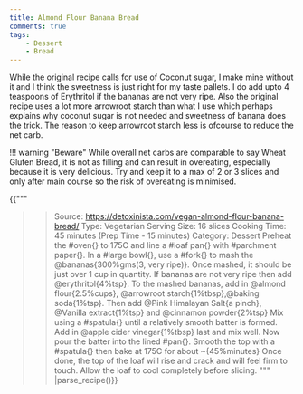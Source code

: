 ```yaml
---
title: Almond Flour Banana Bread
comments: true
tags:
    - Dessert
    - Bread
---
```


While the original recipe calls for use of Coconut sugar, I make mine without it and I think the sweetness is just right for my taste pallets. I do add upto 4 teaspoons of Erythritol if the bananas are not very ripe. Also the original recipe uses a lot more arrowroot starch than what I use which perhaps explains why coconut sugar is not needed and sweetness of banana does the trick. The reason to keep arrowroot starch less is ofcourse to reduce the net carb.

!!! warning "Beware"
    While overall net carbs are comparable to say Wheat Gluten Bread, it is not as filling and can result in overeating, especially because it is very delicious. Try and keep it to a max of 2 or 3 slices and only after main course so the risk of overeating is minimised.

{{"""
>> Source: https://detoxinista.com/vegan-almond-flour-banana-bread/
>> Type: Vegetarian
>> Serving Size: 16 slices
>> Cooking Time: 45 minutes (Prep Time - 15 minutes)
>> Category: Dessert
Preheat the #oven{} to 175C and line a #loaf pan{} with #parchment paper{}. 
In a #large bowl{}, use a #fork{} to mash the @bananas{300%gms(3, very ripe)}.
Once mashed, it should be just over 1 cup in quantity.
If bananas are not very ripe then add @erythritol{4%tsp}.
To the mashed bananas, add in @almond flour{2.5%cups}, @arrowroot starch{1%tbsp},@baking soda{1%tsp}.
Then add @Pink Himalayan Salt{a pinch}, @Vanilla extract{1%tsp} and @cinnamon powder{2%tsp}
Mix using a #spatula{} until a relatively smooth batter is formed. 
Add in @apple cider vinegar{1%tbsp} last and mix well.
Now pour the batter into the lined #pan{}. 
Smooth the top with a #spatula{} then bake at 175C for about ~{45%minutes}
Once done, the top of the loaf will rise and crack and will feel firm to touch. 
Allow the loaf to cool completely before slicing.
""" |parse_recipe()}}